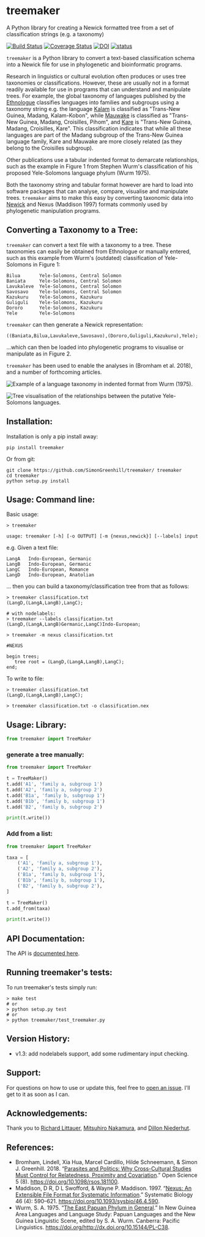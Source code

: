 # treemaker

A Python library for creating a Newick formatted tree from a set of classification strings (e.g. a taxonomy)

[![Build Status](https://travis-ci.org/SimonGreenhill/treemaker.svg?branch=master)](https://travis-ci.org/SimonGreenhill/treemaker)
[![Coverage Status](https://coveralls.io/repos/SimonGreenhill/treemaker/badge.svg?branch=master&service=github)](https://coveralls.io/github/SimonGreenhill/treemaker?branch=master)
[![DOI](https://zenodo.org/badge/22704/SimonGreenhill/treemaker.svg)](https://zenodo.org/badge/latestdoi/22704/SimonGreenhill/treemaker)
[![status](http://joss.theoj.org/papers/19eae6958062fc8a72d8a02efdaf8b23/status.svg)](http://joss.theoj.org/papers/19eae6958062fc8a72d8a02efdaf8b23)

```treemaker``` is a Python library to convert a text-based classification schema into a Newick file for use in phylogenetic and bioinformatic programs.

Research in linguistics or cultural evolution often produces or uses tree taxonomies or classifications. However, these are usually not in a format readily available for use in programs that can understand and manipulate trees. For example, the global taxonomy of languages published by the [Ethnologue](https://www.ethnologue.com/) classifies languages into families and subgroups using a taxonomy string e.g. the language [Kalam](https://www.ethnologue.com/language/kmh) is classified as "Trans-New Guinea, Madang, Kalam-Kobon", while [Mauwake](https://www.ethnologue.com/language/mhl) is classified as "Trans-New Guinea, Madang, Croisilles, Pihom", and [Kare](https://www.ethnologue.com/language/kmf) is "Trans-New Guinea, Madang, Croisilles, Kare". This classification indicates that while all these languages are part of the Madang subgroup of the Trans-New Guinea language family, Kare and Mauwake are more closely related (as they belong to the Croisilles subgroup).

Other publications use a tabular indented format to demarcate relationships, such as the example in Figure 1 from Stephen Wurm's classification of his proposed Yele-Solomons language phylum (Wurm 1975).

Both the taxonomy string and tabular format however are hard to load into software packages that can analyse, compare, visualise and manipulate trees. ```treemaker``` aims to make this easy by converting taxonomic data into [Newick](https://en.wikipedia.org/wiki/Newick_format) and Nexus (Maddison 1997) formats commonly used by phylogenetic manipulation programs.

## Converting a Taxonomy to a Tree:

```treemaker``` can convert a text file with a taxonomy to a tree. These taxonomies can easily be obtained from Ethnologue or manually entered, such as this example from Wurm's (outdated) classification of Yele-Solomons in Figure 1:

```text
Bilua       Yele-Solomons, Central Solomon
Baniata     Yele-Solomons, Central Solomon
Lavukaleve  Yele-Solomons, Central Solomon
Savosavo    Yele-Solomons, Central Solomon
Kazukuru    Yele-Solomons, Kazukuru
Guliguli    Yele-Solomons, Kazukuru
Dororo      Yele-Solomons, Kazukuru
Yele        Yele-Solomons
```

``treemaker`` can then generate a Newick representation:

```text
((Baniata,Bilua,Lavukaleve,Savosavo),(Dororo,Guliguli,Kazukuru),Yele);
```

...which can then be loaded into phylogenetic programs to visualise or manipulate as in Figure 2.

```treemaker``` has been used to enable the analyses in (Bromham et al. 2018), and a number of forthcoming articles.


![Example of a language taxonomy in indented format from Wurm (1975).](wurm1975.png)

![Tree visualisation of the relationships between the putative Yele-Solomons languages.](tree.png)


## Installation:

Installation is only a pip install away:

```shell
pip install treemaker
```

Or from git:

```shell
git clone https://github.com/SimonGreenhill/treemaker/ treemaker
cd treemaker
python setup.py install
```

## Usage: Command line:

Basic usage: 

```shell
> treemaker

usage: treemaker [-h] [-o OUTPUT] [-m {nexus,newick}] [--labels] input
```

e.g. Given a text file:

```
LangA   Indo-European, Germanic
LangB   Indo-European, Germanic
LangC   Indo-European, Romance
LangD   Indo-European, Anatolian
```

... then you can build a taxonomy/classification tree from that as follows:

```shell
> treemaker classification.txt
(LangD,(LangA,LangB),LangC);

# with nodelabels:
> treemaker --labels classification.txt
(LangD,(LangA,LangB)Germanic,LangC)Indo-European;

> treemaker -m nexus classification.txt

#NEXUS

begin trees;
   tree root = (LangD,(LangA,LangB),LangC);
end;
```

To write to file:

```shell
> treemaker classification.txt
(LangD,(LangA,LangB),LangC);

> treemaker classification.txt -o classification.nex
```


## Usage: Library:

```python
from treemaker import TreeMaker
```

### generate a tree manually:

```python
from treemaker import TreeMaker

t = TreeMaker()
t.add('A1', 'family a, subgroup 1')
t.add('A2', 'family a, subgroup 2')
t.add('B1a', 'family b, subgroup 1')
t.add('B1b', 'family b, subgroup 1')
t.add('B2', 'family b, subgroup 2')

print(t.write())
```

### Add from a list:

```python
from treemaker import TreeMaker

taxa = [
    ('A1', 'family a, subgroup 1'),
    ('A2', 'family a, subgroup 2'),
    ('B1a', 'family b, subgroup 1'),
    ('B1b', 'family b, subgroup 1'),
    ('B2', 'family b, subgroup 2'),
]

t = TreeMaker()
t.add_from(taxa)

print(t.write())

```

## API Documentation:

The API is [documented here](https://simongreenhill.github.io/treemaker/build/html/index.html).

## Running treemaker's tests:

To run treemaker's tests simply run:

```shell
> make test
# or
> python setup.py test
# or
> python treemaker/test_treemaker.py
```


## Version History:

* v1.3: add nodelabels support, add some rudimentary input checking.

## Support:

For questions on how to use or update this, feel free to [open an issue](https://github.com/SimonGreenhill/treemaker/issues). I'll get to it as soon as I can. 

## Acknowledgements:

Thank you to [Richard Littauer](https://github.com/RichardLitt), [Mitsuhiro Nakamura](https://github.com/mnacamura), and [Dillon Niederhut](https://github.com/deniederhut).

## References:

* Bromham, Lindell, Xia Hua, Marcel Cardillo, Hilde Schneemann, & Simon J. Greenhill. 2018. “[Parasites and Politics: Why Cross-Cultural Studies Must Control for Relatedness, Proximity and Covariation](https://doi.org/10.1098/rsos.181100).” Open Science 5 (8). https://doi.org/10.1098/rsos.181100.
* Maddison, D R, D L Swofford, & Wayne P. Maddison. 1997. “[Nexus: An Extensible File Format for Systematic Information](https://doi.org/10.1093/sysbio/46.4.590).” Systematic Biology 46 (4): 590–621. https://doi.org/10.1093/sysbio/46.4.590.
* Wurm, S. A. 1975. “[The East Papuan Phylum in General](https://doi.org/http://dx.doi.org/10.15144/PL-C38).” In New Guinea Area Languages and Language Study: Papuan Languages and the New Guinea Linguistic Scene, edited by S. A. Wurm. Canberra: Pacific Linguistics. https://doi.org/http://dx.doi.org/10.15144/PL-C38.

